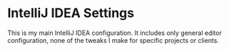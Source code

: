 # IntelliJ IDEA Settings

This is my main IntelliJ IDEA configuration. It includes only general editor 
configuration, none of the tweaks I make for specific projects or clients.

